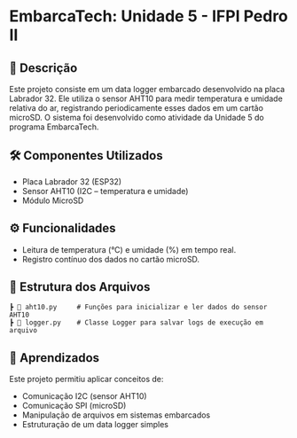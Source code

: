 # EmbarcaTech: Unidade 5 - IFPI Pedro II

## 📌 Descrição
Este projeto consiste em um data logger embarcado desenvolvido na placa Labrador 32. Ele utiliza o sensor AHT10 para medir temperatura e umidade relativa do ar, registrando periodicamente esses dados em um cartão microSD. O sistema foi desenvolvido como atividade da Unidade 5 do programa EmbarcaTech.

## 🛠️ Componentes Utilizados
- Placa Labrador 32 (ESP32)
- Sensor AHT10 (I2C – temperatura e umidade)
- Módulo MicroSD

## ⚙️ Funcionalidades
- Leitura de temperatura (°C) e umidade (%) em tempo real.
- Registro contínuo dos dados no cartão microSD.

## 📁 Estrutura dos Arquivos
```
┣ 📄 aht10.py     # Funções para inicializar e ler dados do sensor AHT10
┣ 📄 logger.py    # Classe Logger para salvar logs de execução em arquivo
```

## 📖 Aprendizados
Este projeto permitiu aplicar conceitos de:

- Comunicação I2C (sensor AHT10)
- Comunicação SPI (microSD)
- Manipulação de arquivos em sistemas embarcados
- Estruturação de um data logger simples